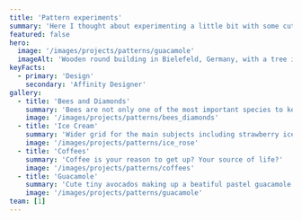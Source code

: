 ```yaml
---
title: 'Pattern experiments'
summary: 'Here I thought about experimenting a little bit with some cute patterns. Those can be used as background images, wallpapers, post cards, or as wrapping paper.'
featured: false
hero:
  image: '/images/projects/patterns/guacamole'
  imageAlt: 'Wooden round building in Bielefeld, Germany, with a tree in the foreground and clear blue sky in the background.'
keyFacts:
  - primary: 'Design'
    secondary: 'Affinity Designer'
gallery:
  - title: 'Bees and Diamonds'
    summary: 'Bees are not only one of the most important species to keep our planet but also just cute little workers!'
    image: '/images/projects/patterns/bees_diamonds'
  - title: 'Ice Cream'
    summary: 'Wider grid for the main subjects including strawberry ice in between.'
    image: '/images/projects/patterns/ice_rose'
  - title: 'Coffees'
    summary: 'Coffee is your reason to get up? Your source of life?'
    image: '/images/projects/patterns/coffees'
  - title: 'Guacamole'
    summary: 'Cute tiny avocados making up a beatiful pastel guacamole pattern.'
    image: '/images/projects/patterns/guacamole'
team: [1]
---
```

